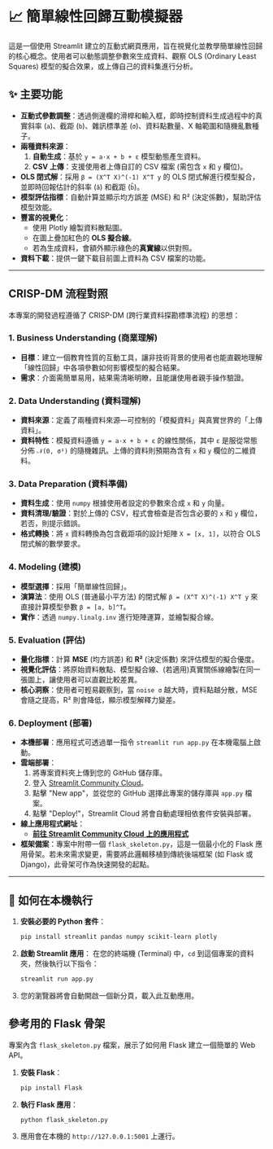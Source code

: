 
# 📈 簡單線性回歸互動模擬器

這是一個使用 Streamlit 建立的互動式網頁應用，旨在視覺化並教學簡單線性回歸的核心概念。使用者可以動態調整參數來生成資料、觀察 OLS (Ordinary Least Squares) 模型的擬合效果，或上傳自己的資料集進行分析。

## ✨ 主要功能

- **互動式參數調整**：透過側邊欄的滑桿和輸入框，即時控制資料生成過程中的真實斜率 (`a`)、截距 (`b`)、雜訊標準差 (`σ`)、資料點數量、X 軸範圍和隨機亂數種子。
- **兩種資料來源**：
  1.  **自動生成**：基於 `y = a·x + b + ε` 模型動態產生資料。
  2.  **CSV 上傳**：支援使用者上傳自訂的 CSV 檔案 (需包含 `x` 和 `y` 欄位)。
- **OLS 閉式解**：採用 `β = (X^T X)^(-1) X^T y` 的 OLS 閉式解進行模型擬合，並即時回報估計的斜率 (`â`) 和截距 (`b̂`)。
- **模型評估指標**：自動計算並顯示均方誤差 (MSE) 和 R² (決定係數)，幫助評估模型效能。
- **豐富的視覺化**：
  - 使用 Plotly 繪製資料散點圖。
  - 在圖上疊加紅色的 **OLS 擬合線**。
  - 若為生成資料，會額外顯示綠色的**真實線**以供對照。
- **資料下載**：提供一鍵下載目前圖上資料為 CSV 檔案的功能。

---

##  CRISP-DM 流程對照

本專案的開發過程遵循了 CRISP-DM (跨行業資料探勘標準流程) 的思想：

### 1. Business Understanding (商業理解)
- **目標**：建立一個教育性質的互動工具，讓非技術背景的使用者也能直觀地理解「線性回歸」中各項參數如何影響模型的擬合結果。
- **需求**：介面需簡單易用，結果需清晰明瞭，且能讓使用者親手操作驗證。

### 2. Data Understanding (資料理解)
- **資料來源**：定義了兩種資料來源—可控制的「模擬資料」與真實世界的「上傳資料」。
- **資料特性**：模擬資料遵循 `y = a·x + b + ε` 的線性關係，其中 `ε` 是服從常態分佈 `𝒩(0, σ²)` 的隨機雜訊。上傳的資料則預期為含有 `x` 和 `y` 欄位的二維資料。

### 3. Data Preparation (資料準備)
- **資料生成**：使用 `numpy` 根據使用者設定的參數來合成 `x` 和 `y` 向量。
- **資料清理/驗證**：對於上傳的 CSV，程式會檢查是否包含必要的 `x` 和 `y` 欄位，若否，則提示錯誤。
- **格式轉換**：將 `x` 資料轉換為包含截距項的設計矩陣 `X = [x, 1]`，以符合 OLS 閉式解的數學要求。

### 4. Modeling (建模)
- **模型選擇**：採用「簡單線性回歸」。
- **演算法**：使用 OLS (普通最小平方法) 的閉式解 `β = (X^T X)^(-1) X^T y` 來直接計算模型參數 `β = [a, b]^T`。
- **實作**：透過 `numpy.linalg.inv` 進行矩陣運算，並繪製擬合線。

### 5. Evaluation (評估)
- **量化指標**：計算 **MSE** (均方誤差) 和 **R²** (決定係數) 來評估模型的擬合優度。
- **視覺化評估**：將原始資料散點、模型擬合線、(若適用)真實關係線繪製在同一張圖上，讓使用者可以直觀比較差異。
- **核心洞察**：使用者可輕易觀察到，當 `noise σ` 越大時，資料點越分散，MSE 會隨之提高，R² 則會降低，顯示模型解釋力變差。

### 6. Deployment (部署)
- **本機部署**：應用程式可透過單一指令 `streamlit run app.py` 在本機電腦上啟動。
- **雲端部署**：
  1. 將專案資料夾上傳到您的 GitHub 儲存庫。
  2. 登入 [Streamlit Community Cloud](https://share.streamlit.io/)。
  3. 點擊 "New app"，並從您的 GitHub 選擇此專案的儲存庫與 `app.py` 檔案。
  4. 點擊 "Deploy!"，Streamlit Cloud 將會自動處理相依套件安裝與部署。
- **線上應用程式網址**：
  - **[前往 Streamlit Community Cloud 上的應用程式](https://hw10926.streamlit.app/)**
- **框架備案**：專案中附帶一個 `flask_skeleton.py`，這是一個最小化的 Flask 應用骨架。若未來需求變更，需要將此邏輯移植到傳統後端框架 (如 Flask 或 Django)，此骨架可作為快速開發的起點。

---

## 🚀 如何在本機執行

1.  **安裝必要的 Python 套件**：
    ```bash
    pip install streamlit pandas numpy scikit-learn plotly
    ```

2.  **啟動 Streamlit 應用**：
    在您的終端機 (Terminal) 中，`cd` 到這個專案的資料夾，然後執行以下指令：
    ```bash
    streamlit run app.py
    ```

3.  您的瀏覽器將會自動開啟一個新分頁，載入此互動應用。

## 參考用的 Flask 骨架

專案內含 `flask_skeleton.py` 檔案，展示了如何用 Flask 建立一個簡單的 Web API。

1.  **安裝 Flask**：
    ```bash
    pip install Flask
    ```

2.  **執行 Flask 應用**：
    ```bash
    python flask_skeleton.py
    ```

3.  應用會在本機的 `http://127.0.0.1:5001` 上運行。

